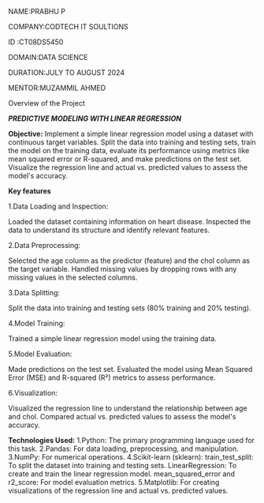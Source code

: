 NAME:PRABHU P

COMPANY:CODTECH IT SOULTIONS

ID :CT08DS5450

DOMAIN:DATA SCIENCE

DURATION:JULY TO AUGUST 2024

MENTOR:MUZAMMIL AHMED

Overview of the Project

*****PREDICTIVE MODELING WITH LINEAR REGRESSION*****

**Objective:**
Implement a simple linear regression model using a dataset with continuous target variables. Split the data into training and testing sets, train the model on
the training data, evaluate its performance using metrics like mean squared error or R-squared, and make predictions on the test set. Visualize the
regression line and actual vs. predicted values to assess the model's accuracy.

**Key features**

1.Data Loading and Inspection:

Loaded the dataset containing information on heart disease.
Inspected the data to understand its structure and identify relevant features.

2.Data Preprocessing:

Selected the age column as the predictor (feature) and the chol column as the target variable.
Handled missing values by dropping rows with any missing values in the selected columns.

3.Data Splitting:

Split the data into training and testing sets (80% training and 20% testing).

4.Model Training:

Trained a simple linear regression model using the training data.

5.Model Evaluation:

Made predictions on the test set.
Evaluated the model using Mean Squared Error (MSE) and R-squared (R²) metrics to assess performance.

6.Visualization:

Visualized the regression line to understand the relationship between age and chol.
Compared actual vs. predicted values to assess the model's accuracy.

**Technologies Used:**
1.Python: The primary programming language used for this task.
2.Pandas: For data loading, preprocessing, and manipulation.
3.NumPy: For numerical operations.
4.Scikit-learn (sklearn):
   train_test_split: To split the dataset into training and testing sets.
   LinearRegression: To create and train the linear regression model.
   mean_squared_error and r2_score: For model evaluation metrics.
5.Matplotlib: For creating visualizations of the regression line and actual vs. predicted values.
